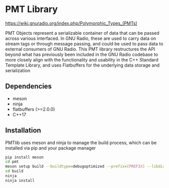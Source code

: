 # PMT Library

https://wiki.gnuradio.org/index.php/Polymorphic_Types_(PMTs)

PMT Objects represent a serializable container of data that can be passed across various interfaced.  In GNU Radio, these are used to carry data on stream tags or through message passing, and could be used to pass data to external consumers of GNU Radio.  This PMT library restructures the API beyond what has previously been included in the GNU Radio codebase to more closely align with the functionality and usability in the C++ Standard Template Library, and uses Flatbuffers for the underlying data storage and serialization 

## Dependencies

- meson
- ninja
- flatbuffers (>=2.0.0)
- C++17

## Installation

PMTlib uses meson and ninja to manage the build process, which can be installed via pip and your package manager

```bash
pip install meson
cd pmt
meson setup build --buildtype=debugoptimized --prefix=[PREFIX] --libdir=lib
cd build
ninja
ninja install
```
